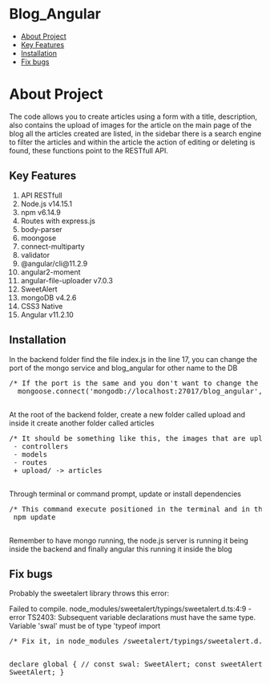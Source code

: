 # Blog_Angular

<ul>
  <li>
    <a href="#aboutProject">About Project</a>
  </li>
  <li>
    <a href="#keyFeat">Key Features</a>
  </li>
  <li>
    <a href="#install">Installation</a>
  </li>
  <li>
    <a href="#fixBug">Fix bugs</a>
  </li>
</ul>
<div id="aboutProject">
  <h1>About Project</h1>
  <article class="text-justify">
    <p>The code allows you to create articles using a form with a title, description, also contains the upload of images for the article on the main page of the blog all the            articles created are listed, in the sidebar there is a search engine to filter the articles and within the article the action of editing or deleting is found, these functions point to the RESTfull API.
    </p>
  </article>
</div>
<div id="keyFeat">
  <h2>Key Features</h2>
  <article class="text-justify">
    <ol>
      <li>API RESTfull</li>
      <li>Node.js v14.15.1</li>
      <li>npm v6.14.9</li>
      <li>Routes with express.js</li>
      <li>body-parser</li>
      <li>moongose</li>
      <li>connect-multiparty</li>
      <li>validator</li>
      <li>@angular/cli@11.2.9</li>
      <li>angular2-moment</li>
      <li>angular-file-uploader v7.0.3</li>
      <li>SweetAlert</li>
      <li>mongoDB v4.2.6</li>
      <li>CSS3 Native</li>
      <li>Angular v11.2.10</li>
    </ol>
  </article>
</div>
<div id="install">
  <h2>Installation</h2>
  <article class="text-justify">
    <div>
      <p>In the backend folder find the file index.js in the line 17, you can change the port of the mongo service and blog_angular for other name to the DB</p>
      <pre>/* If the port is the same and you don't want to change the name of the base, leave it like that */
  mongoose.connect('mongodb://localhost:27017/blog_angular', {useNewUrlParser:true, useUnifiedTopology: true})
      </pre>
    </div>
    <div>
      <p>At the root of the backend folder, create a new folder called upload and inside it create another folder called articles</p>
      <pre>/* It should be something like this, the images that are uploaded are saved there */
 - controllers
 - models
 - routes
 + upload/ -> articles
      </pre>
    </div>
    <div>
      <p>Through terminal or command prompt, update or install dependencies</p>
      <pre>/* This command execute positioned in the terminal and in the backend folder and then in blog */
 npm update
      </pre>
    </div>
    <div>
      <p>Remember to have mongo running, the node.js server is running it being inside the backend and finally angular this running it inside the blog</p>
    </div>
  </article>
</div>
<div id="fixBug">
  <h2>Fix bugs</h2>
  Probably the sweetalert library throws this error:
  <p>Failed to compile.
    node_modules/sweetalert/typings/sweetalert.d.ts:4:9 - error TS2403: Subsequent variable declarations must have the same type.  Variable 'swal' must be of type 'typeof import</p>
<pre>
/* Fix it, in node_modules /sweetalert/typings/sweetalert.d.ts open the file and comment the constant swal. It should look like the code below this in the blog folder */

declare global {
     // const swal: SweetAlert;
     const sweetAlert: SweetAlert;
}
</pre>
</div>








